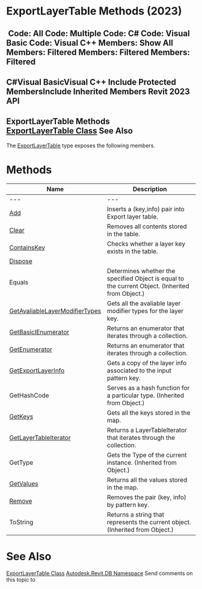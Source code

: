 # ExportLayerTable Methods (2023)

﻿
 Code: All Code: Multiple Code: C# Code: Visual Basic Code: Visual C++  Members: Show All Members: Filtered Members: Filtered Members: Filtered   
---  
C#Visual BasicVisual C++
Include Protected MembersInclude Inherited Members
Revit 2023 API  
---  
ExportLayerTable Methods  
[ExportLayerTable Class](e68ce1c7-a922-d1b7-53bb-f832a4bad273.md "ExportLayerTable Class") See Also  
---  
The [ExportLayerTable](e68ce1c7-a922-d1b7-53bb-f832a4bad273.md "ExportLayerTable Class") type exposes the following members.
# Methods
| Name | Description |
| --- | --- |
| --- | --- | --- |
| [Add](fd422c8b-041f-7cd6-0362-877c13e73a58.md "Add Method") | Inserts a (key,info) pair into Export layer table. |
| [Clear](5d876de5-82b2-741f-0c4f-696e58d3cb14.md "Clear Method") | Removes all contents stored in the table. |
| [ContainsKey](9f8e8a59-e7bf-dc32-428e-f8d2a8fad7b1.md "ContainsKey Method") | Checks whether a layer key exists in the table. |
| [Dispose](c51e7884-7a81-c160-4008-1b3bf6ba8bac.md "Dispose Method") |
| Equals | Determines whether the specified Object is equal to the current Object. (Inherited from Object.) |
| [GetAvaliableLayerModifierTypes](688f2403-1d4b-2498-8365-c5480fb9a080.md "GetAvaliableLayerModifierTypes Method") | Gets all the avaliable layer modifier types for the layer key. |
| [GetBasicIEnumerator](4e29b590-3f5f-7212-ec93-05134efbe113.md "GetBasicIEnumerator Method") | Returns an enumerator that iterates through a collection. |
| [GetEnumerator](59832e0d-60d1-ecac-3277-1015cb14fdf4.md "GetEnumerator Method") | Returns an enumerator that iterates through a collection. |
| [GetExportLayerInfo](9f41769c-080a-620e-2d68-828b27aa3565.md "GetExportLayerInfo Method") | Gets a copy of the layer info associated to the input pattern key. |
| GetHashCode | Serves as a hash function for a particular type.  (Inherited from Object.) |
| [GetKeys](d1d6c5e4-3fa0-cbd6-a1cf-10286541ade8.md "GetKeys Method") | Gets all the keys stored in the map. |
| [GetLayerTableIterator](c394571c-e0bf-c12c-738c-25d3c52f53ad.md "GetLayerTableIterator Method") | Returns a LayerTableIterator that iterates through the collection. |
| GetType | Gets the Type of the current instance. (Inherited from Object.) |
| [GetValues](2fa7d011-c5db-3863-af69-59b06d0a38a9.md "GetValues Method") | Returns all the values stored in the map. |
| [Remove](45231c89-3d97-da27-1087-880a5f973ed7.md "Remove Method") | Removes the pair (key, info) by pattern key. |
| ToString | Returns a string that represents the current object. (Inherited from Object.) |

# See Also
[ExportLayerTable Class](e68ce1c7-a922-d1b7-53bb-f832a4bad273.md "ExportLayerTable Class")
[Autodesk.Revit.DB Namespace](87546ba7-461b-c646-cbb1-2cb8f5bff8b2.md "Autodesk.Revit.DB Namespace")
Send comments on this topic to 